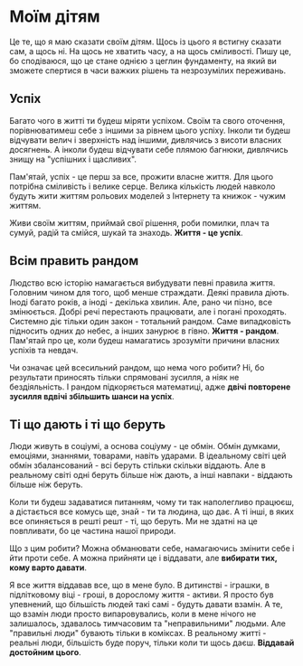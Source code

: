 # Моїм дітям

Це те, що я маю сказати своїм дітям.
Щось із цього я встигну сказати сам, а щось ні.
На щось не хватить часу, а на щось сміливості.
Пишу це, бо сподіваюся, що це стане однією з цеглин фундаменту, на який ви зможете спертися в часи важких рішень та незрозумілих переживань.

## Успіх
Багато чого в житті ти будеш міряти успіхом.
Своїм та свого оточення, порівнюватимеш себе з іншими за рівнем цього успіху.
Інколи ти будеш відчувати велич і зверхність над іншими, дивлячись з висоти власних досягнень.
А інколи будеш відчувати себе плямою багнюки, дивлячись знищу на "успішних і щасливих".

Пам'ятай, успіх - це перш за все, прожити власне життя.
Для цього потрібна сміливість і велике серце.
Велика кількість людей навколо будуть жити життям рольових моделей з Інтернету та книжок - чужим життям.

Живи своїм життям, приймай свої рішення, роби помилки, плач та сумуй, радій та смійся, шукай та знаходь.
**Життя - це успіх**.

## Всім править рандом
Людство всю історію намагається вибудувати певні правила життя.
Головним чином для того, щоб менше страждати.
Деякі правила діють. Іноді багато років, а іноді - декілька хвилин.
Але, рано чи пізно, все змінюється.
Добрі речі перестають працювати, але і погані проходять.
Системно діє тільки один закон - тотальний рандом.
Саме випадковість підносить одних до небес, а інших занурює в гівно.
**Життя - рандом**.
Пам'ятай про це, коли будеш намагатись зрозуміти причини власних успіхів та невдач.

Чи означає цей всесильний рандом, що нема чого робити?
Ні, бо результати приносять тільки спрямовані зусилля, а ніяк не бездіяльність.
І рандом підкоряється математиці, адже **двічі повторене зусилля вдвічі збільшить шанси на успіх**.

## Ті що дають і ті що беруть
Люди живуть в соціумі, а основа соціуму - це обмін.
Обмін думками, емоціями, знаннями, товарами, навіть ударами.
В ідеальному світі цей обмін збалансований - всі беруть стільки скільки віддають.
Але в реальному світі одні беруть більше ніж дають, а інші навпаки - віддають більше ніж беруть.

Коли ти будеш задаватися питанням, чому ти так наполегливо працюєш, а дістається все комусь ще, знай - ти та людина, що дає.
А ті інші, в яких все опиняється в решті решт - ті, що беруть.
Ми не здатні на це повпливати, бо це частина нашої природи.

Що з цим робити?
Можна обманювати себе, намагаючись змінити себе і йти проти себе.
А можна прийняти це і віддавати, але **вибирати тих, кому варто давати**.

Я все життя віддавав все, що в мене було. В дитинстві - іграшки, в підлітковому віці - гроші, в дорослому життя - активи.
Я просто був упевнений, що більшість людей такі самі - будуть давати взамін.
А те, що взамін люди просто випаровувались, коли в мене нічого не залишалось, здавалось тимчасовим та "неправильними" людьми.
Але "правильні люди" бувають тільки в коміксах.
В реальному житті - реальні люди, більшість буде поруч, тільки коли ти щось даєш.
**Віддавай достойним цього**.

